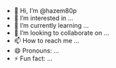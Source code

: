 - 👋 Hi, I’m @hazem80p
- 👀 I’m interested in ...
- 🌱 I’m currently learning ...
- 💞️ I’m looking to collaborate on ...
- 📫 How to reach me ...
- 😄 Pronouns: ...
- ⚡ Fun fact: ...

<!---
hazem80p/hazem80p is a ✨ special ✨ repository because its `README.md` (this file) appears on your GitHub profile.
You can click the Preview link to take a look at your changes.
--->
